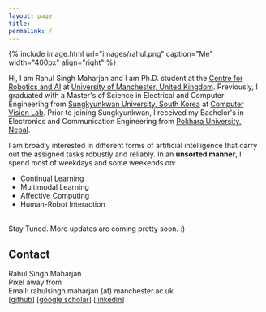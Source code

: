 ```yaml
---
layout: page
title: 
permalink: /
---
```

{% include image.html url="images/rahul.png" caption="Me" width="400px" align="right" %}

Hi, I am Rahul Singh Maharjan and I am Ph.D. student at the [Centre for Robotics and AI][Centre for Robotics and AI] at [University of Manchester, United Kingdom][University of Manchester, United Kingdom]. Previously, I graduated with a Master's of Science in Electrical and Computer Engineering from [Sungkyunkwan University, South Korea][Sungkyunkwan University, South Korea] at [Computer Vision Lab][Computer Vision Lab].  Prior to joining Sungkyunkwan, I received my Bachelor's in Electronics and Communication Engineering from [Pokhara University, Nepal][Pokhara University, Nepal].
<br/>


I am broadly interested in different forms of artificial intelligence that carry out the assigned tasks robustly and reliably. In an **unsorted manner**, I spend most of weekdays and some weekends on:

* Continual Learning
* Multimodal Learning
* Affective Computing
* Human-Robot Interaction

<!-- Apart from above, I frequently autodidactic myself on different topics such as **Stoic**,  **social choice theory** and more. -->

<br/>
Stay Tuned. More updates are coming pretty soon. :)

## Contact

Rahul Singh Maharjan <br/>
Pixel away from <br/>
Email: rahulsingh.maharjan (at) manchester.ac.uk <br/>
[[github][github]] [[google scholar][google scholar]] [[linkedin][linkedin]]

[Sungkyunkwan University, South Korea]: https://www.skku.edu/eng/
[Pokhara University, Nepal]: https://pu.edu.np/
[Computer Vision Lab]: http://vision.skku.ac.kr/
[University of Manchester, United Kingdom]: https://www.manchester.ac.uk/
[github]: https://github.com/rahullabs
[linkedin]: https://www.linkedin.com/in/rahullabs/
[google scholar]: https://scholar.google.com/citations?user=oKwgFZMAAAAJ&hl=en
[Centre for Robotics and AI]: https://www.robotics.manchester.ac.uk/
